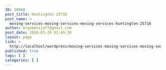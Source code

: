 ```yaml
---
ID: 10968
post_title: Huntington 25716
post_name: >
  moving-services-moving-services-moving-services-huntington-25716
author: mrgabonijeff@gmail.com
post_date: 2018-03-28 01:49:38
layout: page
link: >
  http://localhost/wordpress/moving-services-moving-services-moving-services-huntington-25716/
published: true
tags: [ ]
categories: [ ]
---
```

